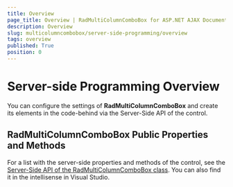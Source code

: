 ```yaml
---
title: Overview
page_title: Overview | RadMultiColumnComboBox for ASP.NET AJAX Documentation
description: Overview
slug: multicolumncombobox/server-side-programming/overview
tags: overview
published: True
position: 0
---
```


# Server-side Programming Overview

You can configure the settings of **RadMultiColumnComboBox** and create its elements in the code-behind via the Server-Side API of the control.

## RadMultiColumnComboBox Public Properties and Methods

For a list with the server-side properties and methods of the control, see the [Server-Side API of the RadMultiColumnComboBox class](https://testdocs.telerik.com/devtools/aspnet-ajax/api/server/Telerik.Web.UI/RadMultiColumnComboBox). You can also find it in the intellisense in Visual Studio.

